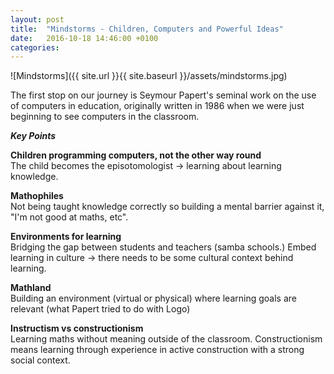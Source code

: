 ```yaml
---
layout: post
title:  "Mindstorms - Children, Computers and Powerful Ideas"
date:   2016-10-18 14:46:00 +0100
categories:
---
```


![Mindstorms]({{ site.url }}{{ site.baseurl }}/assets/mindstorms.jpg)

The first stop on our journey is Seymour Papert's seminal work on the use of computers in education,
originally written in 1986 when we were just beginning to see computers in the classroom.

_**Key Points**_

**Children programming computers, not the other way round**  
The child becomes the episotomologist -> learning about learning knowledge.

**Mathophiles**  
Not being taught knowledge correctly so building a mental barrier against it, "I'm not good at maths, etc".

**Environments for learning**  
Bridging the gap between students and teachers (samba schools.)
Embed learning in culture -> there needs to be some cultural context behind learning.

**Mathland**  
Building an environment (virtual or physical) where learning goals are relevant (what Papert tried
to do with Logo)

**Instructism vs constructionism**  
Learning maths without meaning outside of the classroom. Constructionism means learning
through experience in active construction with a strong social context.

